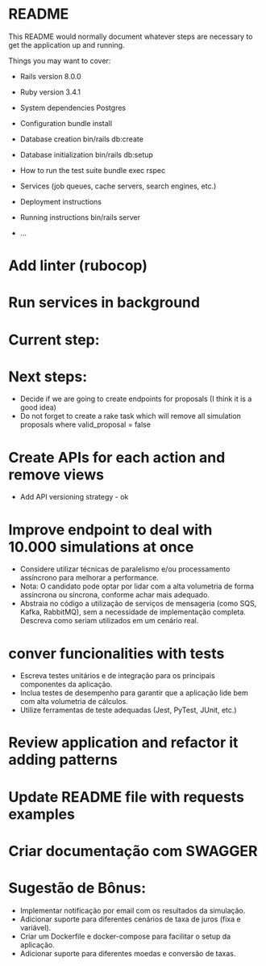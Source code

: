 # README

This README would normally document whatever steps are necessary to get the
application up and running.

Things you may want to cover:

- Rails version
  8.0.0

- Ruby version
  3.4.1

- System dependencies
  Postgres

- Configuration
  bundle install

- Database creation
  bin/rails db:create

- Database initialization
  bin/rails db:setup

- How to run the test suite
  bundle exec rspec

- Services (job queues, cache servers, search engines, etc.)

- Deployment instructions

- Running instructions
  bin/rails server

- ...

# Add linter (rubocop)

# Run services in background

# Current step:

# Next steps:

- Decide if we are going to create endpoints for proposals (I think it is a good idea)
- Do not forget to create a rake task which will remove all simulation proposals where valid_proposal = false

# Create APIs for each action and remove views

- Add API versioning strategy - ok

# Improve endpoint to deal with 10.000 simulations at once

- Considere utilizar técnicas de paralelismo e/ou processamento assíncrono para
  melhorar a performance.
- Nota: O candidato pode optar por lidar com a alta volumetria de forma assíncrona ou
  síncrona, conforme achar mais adequado.
- Abstraia no código a utilização de serviços de mensageria (como SQS, Kafka,
  RabbitMQ), sem a necessidade de implementação completa. Descreva como seriam
  utilizados em um cenário real.

# conver funcionalities with tests

- Escreva testes unitários e de integração para os principais componentes da aplicação.
- Inclua testes de desempenho para garantir que a aplicação lide bem com alta
  volumetria de cálculos.
- Utilize ferramentas de teste adequadas (Jest, PyTest, JUnit, etc.)

# Review application and refactor it adding patterns

# Update README file with requests examples

# Criar documentação com SWAGGER

# Sugestão de Bônus:

- Implementar notificação por email com os resultados da simulação.
- Adicionar suporte para diferentes cenários de taxa de juros (fixa e variável).
- Criar um Dockerfile e docker-compose para facilitar o setup da aplicação.
- Adicionar suporte para diferentes moedas e conversão de taxas.
